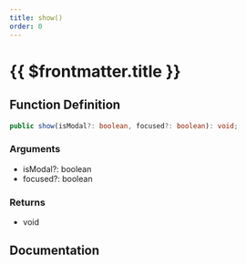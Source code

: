 ```yaml
---
title: show()
order: 0
---
```


# {{ $frontmatter.title }}

## Function Definition

```ts
public show(isModal?: boolean, focused?: boolean): void;
```

### Arguments

* isModal?: boolean
* focused?: boolean

### Returns

* void

## Documentation

<!--@include: ./parts/show.md-->
